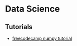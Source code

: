 # Data Science

## Tutorials

- [freecodecamp numpy tutorial](https://www.classcentral.com/course/freecodecamp-python-numpy-tutorial-for-beginners-57846)
